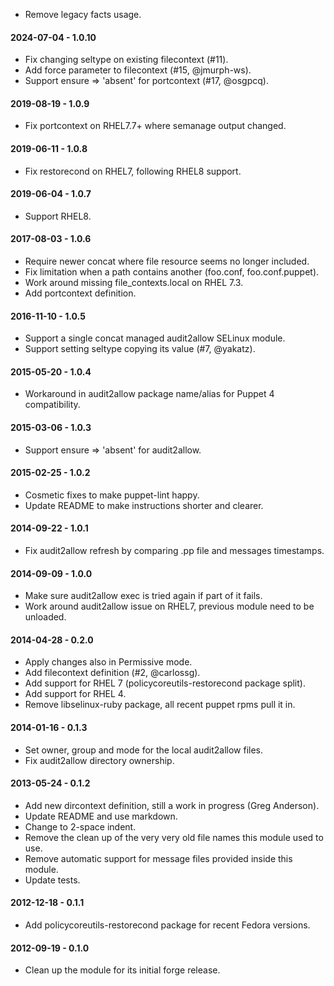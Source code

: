 * Remove legacy facts usage.

#### 2024-07-04 - 1.0.10
* Fix changing seltype on existing filecontext (#11).
* Add force parameter to filecontext (#15, @jmurph-ws).
* Support ensure => 'absent' for portcontext (#17, @osgpcq).

#### 2019-08-19 - 1.0.9
* Fix portcontext on RHEL7.7+ where semanage output changed.

#### 2019-06-11 - 1.0.8
* Fix restorecond on RHEL7, following RHEL8 support.

#### 2019-06-04 - 1.0.7
* Support RHEL8.

#### 2017-08-03 - 1.0.6
* Require newer concat where file resource seems no longer included.
* Fix limitation when a path contains another (foo.conf, foo.conf.puppet).
* Work around missing file_contexts.local on RHEL 7.3.
* Add portcontext definition.

#### 2016-11-10 - 1.0.5
* Support a single concat managed audit2allow SELinux module.
* Support setting seltype copying its value (#7, @yakatz).

#### 2015-05-20 - 1.0.4
* Workaround in audit2allow package name/alias for Puppet 4 compatibility.

#### 2015-03-06 - 1.0.3
* Support ensure => 'absent' for audit2allow.

#### 2015-02-25 - 1.0.2
* Cosmetic fixes to make puppet-lint happy.
* Update README to make instructions shorter and clearer.

#### 2014-09-22 - 1.0.1
* Fix audit2allow refresh by comparing .pp file and messages timestamps.

#### 2014-09-09 - 1.0.0
* Make sure audit2allow exec is tried again if part of it fails.
* Work around audit2allow issue on RHEL7, previous module need to be unloaded.

#### 2014-04-28 - 0.2.0
* Apply changes also in Permissive mode.
* Add filecontext definition (#2, @carlossg).
* Add support for RHEL 7 (policycoreutils-restorecond package split).
* Add support for RHEL 4.
* Remove libselinux-ruby package, all recent puppet rpms pull it in.

#### 2014-01-16 - 0.1.3
* Set owner, group and mode for the local audit2allow files.
* Fix audit2allow directory ownership.

#### 2013-05-24 - 0.1.2
* Add new dircontext definition, still a work in progress (Greg Anderson).
* Update README and use markdown.
* Change to 2-space indent.
* Remove the clean up of the very very old file names this module used to use.
* Remove automatic support for message files provided inside this module.
* Update tests.

#### 2012-12-18 - 0.1.1
* Add policycoreutils-restorecond package for recent Fedora versions.

#### 2012-09-19 - 0.1.0
* Clean up the module for its initial forge release.

